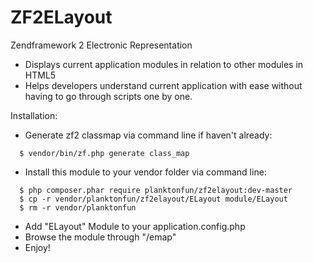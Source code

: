 ZF2ELayout
==========

Zendframework 2 Electronic Representation

- Displays current application modules in relation to other modules in HTML5
- Helps developers understand current application with ease 
  without having to go through scripts one by one.

Installation:
  - Generate zf2 classmap via command line if haven't already:
  ```  
    $ vendor/bin/zf.php generate class_map
  ```
  - Install this module to your vendor folder via command line:	
  ```
    $ php composer.phar require planktonfun/zf2elayout:dev-master
  	$ cp -r vendor/planktonfun/zf2elayout/ELayout module/ELayout
  	$ rm -r vendor/planktonfun
  ```
  - Add "ELayout" Module to your application.config.php
  - Browse the module through "/emap"
  - Enjoy!
